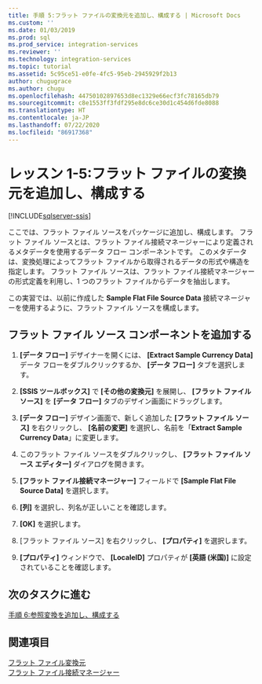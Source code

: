 ```yaml
---
title: 手順 5:フラット ファイルの変換元を追加し、構成する | Microsoft Docs
ms.custom: ''
ms.date: 01/03/2019
ms.prod: sql
ms.prod_service: integration-services
ms.reviewer: ''
ms.technology: integration-services
ms.topic: tutorial
ms.assetid: 5c95ce51-e0fe-4fc5-95eb-2945929f2b13
author: chugugrace
ms.author: chugu
ms.openlocfilehash: 44750102897653d8ec1329e66ecf3fc78165db79
ms.sourcegitcommit: c8e1553ff3fdf295e8dc6ce30d1c454d6fde8088
ms.translationtype: HT
ms.contentlocale: ja-JP
ms.lasthandoff: 07/22/2020
ms.locfileid: "86917368"
---
```

# <a name="lesson-1-5-add-and-configure-the-flat-file-source"></a>レッスン 1-5:フラット ファイルの変換元を追加し、構成する

[!INCLUDE[sqlserver-ssis](../includes/applies-to-version/sqlserver-ssis.md)]


ここでは、フラット ファイル ソースをパッケージに追加し、構成します。 フラット ファイル ソースとは、フラット ファイル接続マネージャーにより定義されるメタデータを使用するデータ フロー コンポーネントです。 このメタデータは、変換処理によってフラット ファイルから取得されるデータの形式や構造を指定します。 フラット ファイル ソースは、フラット ファイル接続マネージャーの形式定義を利用し、1 つのフラット ファイルからデータを抽出します。  
  
この実習では、以前に作成した **Sample Flat File Source Data** 接続マネージャーを使用するように、フラット ファイル ソースを構成します。  
  
## <a name="add-a-flat-file-source-component"></a>フラット ファイル ソース コンポーネントを追加する  
  
1.  **[データ フロー]** デザイナーを開くには、 **[Extract Sample Currency Data]** データ フローをダブルクリックするか、 **[データ フロー]** タブを選択します。  
  
2.  **[SSIS ツールボックス]** で **[その他の変換元]** を展開し、 **[フラット ファイル ソース]** を **[データ フロー]** タブのデザイン画面にドラッグします。  
  
3.  **[データ フロー]** デザイン画面で、新しく追加した **[フラット ファイル ソース]** を右クリックし、 **[名前の変更]** を選択し、名前を「**Extract Sample Currency Data**」に変更します。  
  
4.  このフラット ファイル ソースをダブルクリックし、 **[フラット ファイル ソース エディター]** ダイアログを開きます。  
  
5.  **[フラット ファイル接続マネージャー]** フィールドで **[Sample Flat File Source Data]** を選択します。  
  
6.  **[列]** を選択し、列名が正しいことを確認します。  
  
7.  **[OK]** を選択します。  
  
8.  [フラット ファイル ソース] を右クリックし、 **[プロパティ]** を選択します。  
  
9. **[プロパティ]** ウィンドウで、 **[LocaleID]** プロパティが **[英語 (米国)]** に設定されていることを確認します。  
  
## <a name="go-to-next-task"></a>次のタスクに進む
[手順 6:参照変換を追加し、構成する](../integration-services/lesson-1-6-adding-and-configuring-the-lookup-transformations.md)  
  
## <a name="see-also"></a>関連項目  
[フラット ファイル変換元](../integration-services/data-flow/flat-file-source.md)  
[フラット ファイル接続マネージャー](../integration-services/connection-manager/flat-file-connection-manager.md)  
  
  
  
